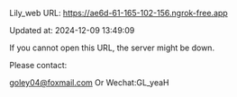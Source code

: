 Lily_web URL: https://ae6d-61-165-102-156.ngrok-free.app

Updated at: 2024-12-09 13:49:09

If you cannot open this URL, the server might be down.

Please contact: 

goley04@foxmail.com Or Wechat:GL_yeaH